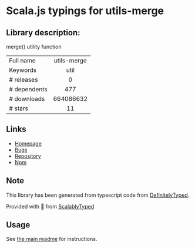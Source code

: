 
# Scala.js typings for utils-merge


## Library description:
merge() utility function

|                    |                 |
| ------------------ | :-------------: |
| Full name          | utils-merge |
| Keywords           | util |
| # releases         | 0 |
| # dependents       | 477 |
| # downloads        | 664086632 |
| # stars            | 11 |

## Links
- [Homepage](https://github.com/jaredhanson/utils-merge#readme)
- [Bugs](http://github.com/jaredhanson/utils-merge/issues)
- [Repository](https://github.com/jaredhanson/utils-merge)
- [Npm](https://www.npmjs.com/package/utils-merge)
    


## Note
This library has been generated from typescript code from [DefinitelyTyped](https://definitelytyped.org).

Provided with :purple_heart: from [ScalablyTyped](https://github.com/oyvindberg/ScalablyTyped)

## Usage
See [the main readme](../../readme.md) for instructions.


